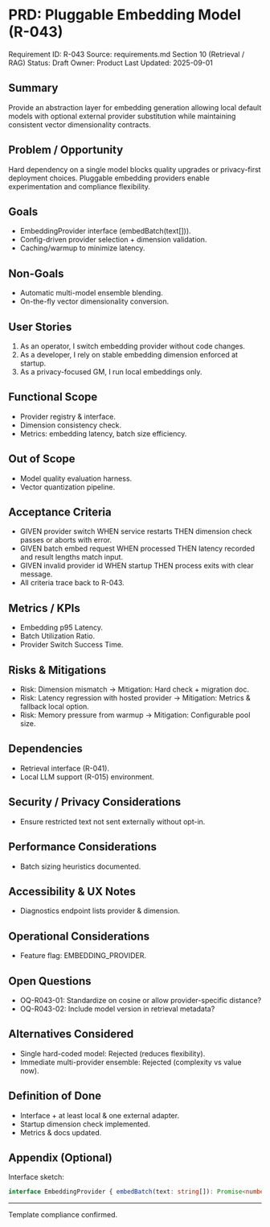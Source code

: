 # PRD: Pluggable Embedding Model (R-043)

Requirement ID: R-043
Source: requirements.md Section 10 (Retrieval / RAG)
Status: Draft
Owner: Product
Last Updated: 2025-09-01

## Summary

Provide an abstraction layer for embedding generation allowing local default models with optional external provider substitution while maintaining consistent vector dimensionality contracts.

## Problem / Opportunity

Hard dependency on a single model blocks quality upgrades or privacy-first deployment choices. Pluggable embedding providers enable experimentation and compliance flexibility.

## Goals

- EmbeddingProvider interface (embedBatch(text[])).
- Config-driven provider selection + dimension validation.
- Caching/warmup to minimize latency.

## Non-Goals

- Automatic multi-model ensemble blending.
- On-the-fly vector dimensionality conversion.

## User Stories

1. As an operator, I switch embedding provider without code changes.
2. As a developer, I rely on stable embedding dimension enforced at startup.
3. As a privacy-focused GM, I run local embeddings only.

## Functional Scope

- Provider registry & interface.
- Dimension consistency check.
- Metrics: embedding latency, batch size efficiency.

## Out of Scope

- Model quality evaluation harness.
- Vector quantization pipeline.

## Acceptance Criteria

- GIVEN provider switch WHEN service restarts THEN dimension check passes or aborts with error.
- GIVEN batch embed request WHEN processed THEN latency recorded and result lengths match input.
- GIVEN invalid provider id WHEN startup THEN process exits with clear message.
- All criteria trace back to R-043.

## Metrics / KPIs

- Embedding p95 Latency.
- Batch Utilization Ratio.
- Provider Switch Success Time.

## Risks & Mitigations

- Risk: Dimension mismatch → Mitigation: Hard check + migration doc.
- Risk: Latency regression with hosted provider → Mitigation: Metrics & fallback local option.
- Risk: Memory pressure from warmup → Mitigation: Configurable pool size.

## Dependencies

- Retrieval interface (R-041).
- Local LLM support (R-015) environment.

## Security / Privacy Considerations

- Ensure restricted text not sent externally without opt-in.

## Performance Considerations

- Batch sizing heuristics documented.

## Accessibility & UX Notes

- Diagnostics endpoint lists provider & dimension.

## Operational Considerations

- Feature flag: EMBEDDING_PROVIDER.

## Open Questions

- OQ-R043-01: Standardize on cosine or allow provider-specific distance?
- OQ-R043-02: Include model version in retrieval metadata?

## Alternatives Considered

- Single hard-coded model: Rejected (reduces flexibility).
- Immediate multi-provider ensemble: Rejected (complexity vs value now).

## Definition of Done

- Interface + at least local & one external adapter.
- Startup dimension check implemented.
- Metrics & docs updated.

## Appendix (Optional)

Interface sketch:

```ts
interface EmbeddingProvider { embedBatch(text: string[]): Promise<number[][]> }
```

---
Template compliance confirmed.
